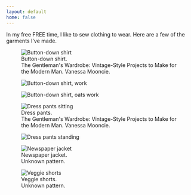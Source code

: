 ```yaml
---
layout: default
home: false
---
```


<head>
    <link rel="stylesheet" href="{{ '/assets/css/line.css' | prepend: site.baseurl }}">
</head>

<div class="pt-14 pl-14 text-2xl">
    <p class="font-mono">
    In my free FREE time, I like to sew clothing to wear. Here are a few of the garments I've made.
    </p>
</div>
<div class="p-8">
</div>
<div class="flex items-center justify-around">
    <div class="pl-14 pb-8">
        <figure>
            <img src="{{ '/assets/img/button_shirt.JPG' | prepend: site.baseurl }}" alt="Button-down shirt" class="lgimg">
            <figcaption class="font-serif caption">Button-down shirt.</figcaption>
            <figcaption>
            <span class="font-serif italic">The Gentleman's Wardrobe: Vintage-Style Projects to Make for the Modern Man.</span> Vanessa Mooncie.
            </figcaption>
        </figure>
    </div>
    <div class="flex justify-between mr-20 mb-20">
        <figure>
            <div class="ml-10">
                <img src="{{ '/assets/img/button_down_work.jpg' | prepend: site.baseurl }}" alt="Button-down shirt, work" class="smallimg">
            </div>  
        </figure>
        <figure>
            <div class="ml-10">
                <img src="{{ '/assets/img/button_down_oats.jpg' | prepend: site.baseurl }}" alt="Button-down shirt, oats work" class="smallimg">
            </div>  
        </figure>
    </div>
</div> <!--end the button-down shirt section-->
<!--dress pants-->
<div class="inline_figs">
    <figure class="pl-14 pb-8">
        <img src="{{ '/assets/img/pants_sit.jpg' | prepend: site.baseurl }}" alt="Dress pants sitting" class="lgimg">
        <figcaption class="font-serif caption">Dress pants.</figcaption>
        <figcaption>
        <span class="font-serif italic">The Gentleman's Wardrobe: Vintage-Style Projects to Make for the Modern Man.</span> Vanessa Mooncie.
        </figcaption>
    </figure>
    <figure class="pl-14 pb-8">
        <img src="{{ '/assets/img/pants_stand.jpg' | prepend: site.baseurl }}" alt="Dress pants standing" class="lgimg">
    </figure>
</div> <!--end dress pants section-->
<!--jacket-->
<div>
    <figure class="pl-14 pb-8">
    <img src="{{ '/assets/img/jacket.jpg' | prepend: site.baseurl }}" alt="Newspaper jacket" class="lgimg">
    <figcaption class="font-serif caption">Newspaper jacket.</figcaption>
    <figcaption>
        <span class="font-serif">Unknown pattern.</span>
    </figcaption>
    </figure>
</div> <!--end jacket section-->
<!--veggie shorts-->
<div>
<figure class="pl-14 pb-8">
    <img src="{{ '/assets/img/veggie_shorts.jpg' | prepend: site.baseurl }}" alt="Veggie shorts" class="lgimg">
    <figcaption class="font-serif caption">Veggie shorts.</figcaption>
    <figcaption>
    <span class="font-serif">Unknown pattern.</span>
    </figcaption>
</figure>
</div> <!--end veggies shorts section-->
